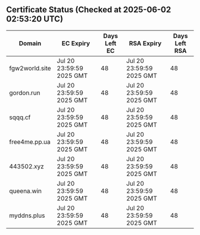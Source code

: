 ## Certificate Status (Checked at 2025-06-02 02:53:20 UTC)
| Domain | EC Expiry | Days Left EC | RSA Expiry | Days Left RSA |
|--------|-----------|-------------|------------|--------------|
| fgw2world.site | Jul 20 23:59:59 2025 GMT | 48 | Jul 20 23:59:59 2025 GMT | 48 |
| gordon.run | Jul 20 23:59:59 2025 GMT | 48 | Jul 20 23:59:59 2025 GMT | 48 |
| sqqq.cf | Jul 20 23:59:59 2025 GMT | 48 | Jul 20 23:59:59 2025 GMT | 48 |
| free4me.pp.ua | Jul 20 23:59:59 2025 GMT | 48 | Jul 20 23:59:59 2025 GMT | 48 |
| 443502.xyz | Jul 20 23:59:59 2025 GMT | 48 | Jul 20 23:59:59 2025 GMT | 48 |
| queena.win | Jul 20 23:59:59 2025 GMT | 48 | Jul 20 23:59:59 2025 GMT | 48 |
| myddns.plus | Jul 20 23:59:59 2025 GMT | 48 | Jul 20 23:59:59 2025 GMT | 48 |
